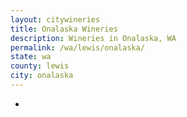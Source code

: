 ```yaml
---
layout: citywineries
title: Onalaska Wineries
description: Wineries in Onalaska, WA
permalink: /wa/lewis/onalaska/
state: wa
county: lewis
city: onalaska
---
```

-
